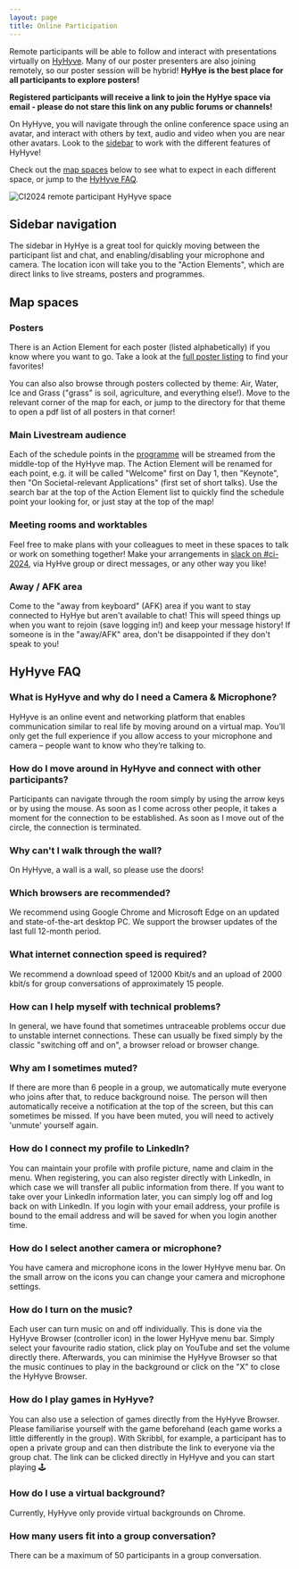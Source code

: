 ```yaml
---
layout: page
title: Online Participation
---
```



Remote participants will be able to follow and interact with presentations virtually on [HyHyve](https://www.hyhyve.com). Many of our poster presenters are also joining remotely, so our poster session will be hybrid! **HyHye is the best place for all participants to explore posters!**

**Registered participants will receive a link to join the HyHye space via email - please do not stare this link on any public forums or channels!**

On HyHyve, you will navigate through the online conference space using an avatar, and interact with others by text, audio and video when you are near other avatars. Look to the [sidebar](#sidebar-navigation) to work with the different features of HyHyve!

Check out the [map spaces](#map-spaces) below to see what to expect in each different space, or jump to the [HyHyve FAQ](#hyhyve-faq). 
                
<img src="../img/hyhyve-map.png" alt="CI2024 remote participant HyHyve space">


## Sidebar navigation
The sidebar in HyHye is a great tool for quickly moving between the participant list and chat, and enabling/disabling your microphone and camera. The location icon will take you to the "Action Elements", which are direct links to live streams, posters and programmes. 

## Map spaces

### Posters
There is an Action Element for each poster (listed alphabetically) if you know where you want to go. Take a look at the [full poster listing](https://www.eventsforce.net/turingevents/frontend/reg/tOtherPage.csp?pageID=150913&ef_sel_menu=2179&eventID=358) to find your favorites! 

You can also  also browse through posters collected by theme: Air, Water, Ice and Grass ("grass" is soil, agriculture, and everything else!). Move to the relevant corner of the map for each, or jump to the directory for that theme to open a pdf list of all posters in that corner!

### Main Livestream audience
Each of the schedule points in the [programme](../programe) will be streamed from the middle-top of the HyHyve map. The Action Element will be renamed for each point, e.g. it will be called "Welcome" first on Day 1, then "Keynote", then "On Societal-relevant Applications" (first set of short talks). Use the search bar at the top of the Action Element list to quickly find the schedule point your looking for, or just stay at the top of the map!

### Meeting rooms and worktables 
Feel free to make plans with your colleagues to meet in these spaces to talk or work on something together! Make your arrangements in [slack on #ci-2024](../contact#slack), via HyHve group or direct messages, or any other way you like!

### Away / AFK area
Come to the "away from keyboard" (AFK) area if you want to stay connected to HyHye but aren't available to chat! This will speed things up when you want to rejoin (save logging in!) and keep your message history! If someone is in the "away/AFK" area, don't be disappointed if they don't speak to you!


## HyHyve FAQ

### What is HyHyve and why do I need a Camera & Microphone?
HyHyve is an online event and networking platform that enables communication similar to real life by moving around on a virtual map. You’ll only get the full experience if you allow access to your microphone and camera – people want to know who they’re talking to.

### How do I move around in HyHyve and connect with other participants?
Participants can navigate through the room simply by using the arrow keys or by using the mouse. As soon as I come across other people, it takes a moment for the connection to be established. As soon as I move out of the circle, the connection is terminated.

### Why can't I walk through the wall?
On HyHyve, a wall is a wall, so please use the doors!

### Which browsers are recommended?
We recommend using Google Chrome and Microsoft Edge on an updated and state-of-the-art desktop PC. We support the browser updates of the last full 12-month period.

### What internet connection speed is required?
We recommend a download speed of 12000 Kbit/s and an upload of 2000 kbit/s for group conversations of approximately 15 people.

### How can I help myself with technical problems?
In general, we have found that sometimes untraceable problems occur due to unstable internet connections. These can usually be fixed simply by the classic "switching off and on", a browser reload or browser change.

### Why am I sometimes muted?
If there are more than 6 people in a group, we automatically mute everyone who joins after that, to reduce background noise. The person will then automatically receive a notification at the top of the screen, but this can sometimes be missed. If you have been muted, you will need to actively 'unmute' yourself again.

### How do I connect my profile to LinkedIn?
You can maintain your profile with profile picture, name and claim in the menu. When registering, you can also register directly with LinkedIn, in which case we will transfer all public information from there. If you want to take over your LinkedIn information later, you can simply log off and log back on with LinkedIn. If you login with your email address, your profile is bound to the email address and will be saved for when you login another time.

### How do I select another camera or microphone?
You have camera and microphone icons in the lower HyHyve menu bar. On the small arrow on the icons you can change your camera and microphone settings.

### How do I turn on the music?
Each user can turn music on and off individually. This is done via the HyHyve Browser (controller icon) in the lower HyHyve menu bar. Simply select your favourite radio station, click play on YouTube and set the volume directly there. Afterwards, you can minimise the HyHyve Browser so that the music continues to play in the background or click on the "X" to close the HyHyve Browser.

### How do I play games in HyHyve?
You can also use a selection of games directly from the HyHyve Browser. Please familiarise yourself with the game beforehand (each game works a little differently in the group). With Skribbl, for example, a participant has to open a private group and can then distribute the link to everyone via the group chat. The link can be clicked directly in HyHyve and you can start playing 🕹

### How do I use a virtual background?
Currently, HyHyve only provide virtual backgrounds on Chrome.

### How many users fit into a group conversation?
There can be a maximum of 50 participants in a group conversation. 

